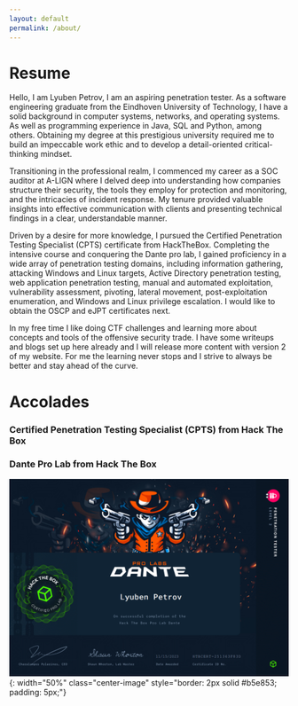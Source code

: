 ```yaml
---
layout: default
permalink: /about/
---
```

# Resume

Hello, I am Lyuben Petrov, I am an aspiring penetration tester. As a software engineering graduate from the Eindhoven University of 
Technology, I have a solid background in computer systems, networks, and operating systems. As well as programming experience in Java, 
SQL and Python, among others. Obtaining my degree at this prestigious university required me to build an impeccable work ethic and to develop
a detail-oriented critical-thinking mindset.

Transitioning in the professional realm, I commenced my career as a SOC auditor at A-LIGN where I delved deep into understanding how 
companies structure their security, the tools they employ for protection and monitoring, and the intricacies of incident response. My tenure 
provided valuable insights into effective communication with clients and presenting technical findings in a clear, understandable manner.

Driven by a desire for more knowledge, I pursued the Certified Penetration Testing Specialist (CPTS) certificate from HackTheBox. 
Completing the intensive course and conquering the Dante pro lab, I gained proficiency in a wide array of penetration testing domains, 
including information gathering, attacking Windows and Linux targets, Active Directory penetration testing, web application penetration 
testing, manual and automated exploitation, vulnerability assessment, pivoting, lateral movement, post-exploitation enumeration, 
and Windows and Linux privilege escalation. I would like to obtain the OSCP and eJPT certificates next.

In my free time I like doing CTF challenges and learning more about concepts and tools of the offensive security trade. I have some writeups
and blogs set up here already and I will release more content with version 2 of my website. For me the learning never stops and I strive
to always be better and stay ahead of the curve.

# Accolades
### Certified Penetration Testing Specialist (CPTS) from Hack The Box

### Dante Pro Lab from Hack The Box
![Branching](/assets/other/dante.png){: width="50%" class="center-image" style="border: 2px solid #b5e853; padding: 5px;"}

